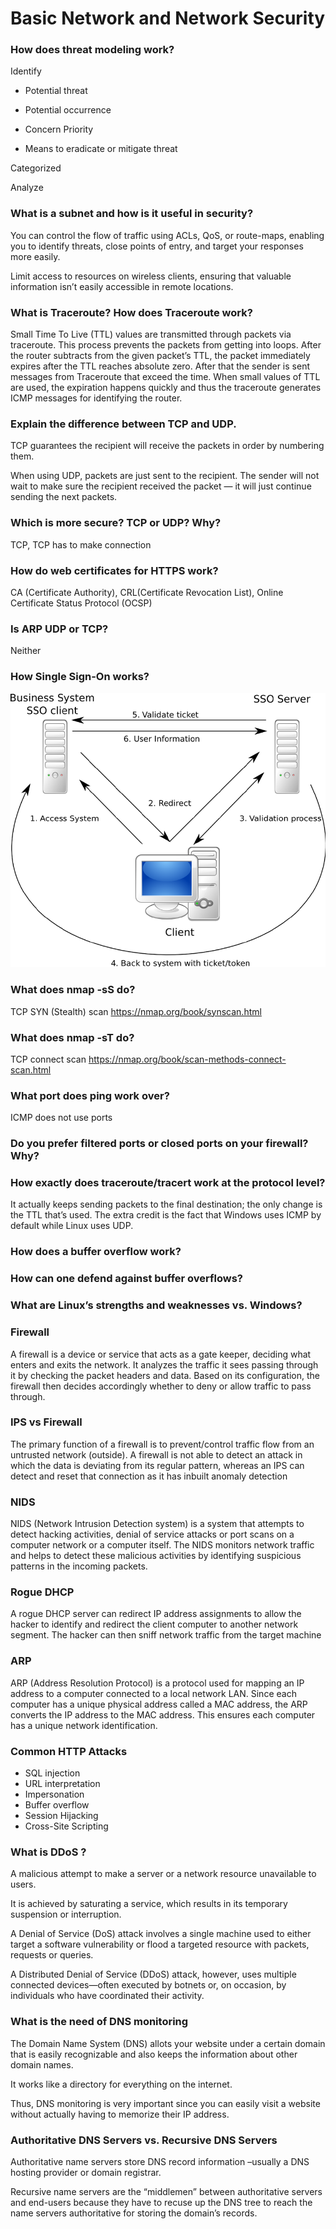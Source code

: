 # Basic Network and Network Security

### How does threat modeling work? 

Identify 

* Potential threat 

* Potential occurrence 

* Concern Priority 

* Means to eradicate or mitigate threat 

Categorized 

Analyze 

### What is a subnet and how is it useful in security? 

You can control the flow of traffic using ACLs, QoS, or route-maps, enabling you to identify threats, close points of entry, and target your responses more easily. 

Limit access to resources on wireless clients, ensuring that valuable information isn’t easily accessible in remote locations. 

### What is Traceroute? How does Traceroute work?

Small Time To Live (TTL) values are transmitted through packets via traceroute. This process prevents the packets from getting into loops. After the router subtracts from the given packet’s TTL, the packet immediately expires after the TTL reaches absolute zero. After that the sender is sent messages from Traceroute that exceed the time. When small values of TTL are used, the expiration happens quickly and thus the traceroute generates ICMP messages for identifying the router. 

### Explain the difference between TCP and UDP. 

TCP guarantees the recipient will receive the packets in order by numbering them. 

When using UDP, packets are just sent to the recipient. The sender will not wait to make sure the recipient received the packet — it will just continue sending the next packets. 

### Which is more secure? TCP or UDP? Why?

TCP, TCP has to make connection 

### How do web certificates for HTTPS work? 

CA (Certificate Authority), CRL(Certificate Revocation List), Online Certificate Status Protocol (OCSP) 

### Is ARP UDP or TCP? 

Neither 

### How Single Sign-On works? 

![SSO](../media/SSO.png)

### What does nmap -sS do?

TCP SYN (Stealth) scan https://nmap.org/book/synscan.html

### What does nmap -sT do?

TCP connect scan https://nmap.org/book/scan-methods-connect-scan.html

### What port does ping work over? 

ICMP does not use ports 

### Do you prefer filtered ports or closed ports on your firewall? Why?

### How exactly does traceroute/tracert work at the protocol level? 

It actually keeps sending packets to the final destination; the only change is the TTL that’s used. The extra credit is the fact that Windows uses ICMP by default while Linux uses UDP. 

### How does a buffer overflow work? 

### How can one defend against buffer overflows? 

### What are Linux’s strengths and weaknesses vs. Windows? 

### Firewall 

A firewall is a device or service that acts as a gate keeper, deciding what enters and exits the network. It analyzes the traffic it sees passing through it by checking the packet headers and data. Based on its configuration, the firewall then decides accordingly whether to deny or allow traffic to pass through. 

### IPS vs Firewall 

The primary function of a firewall is to prevent/control traffic flow from an untrusted network (outside). A firewall is not able to detect an attack in which the data is deviating from its regular pattern, whereas an IPS can detect and reset that connection as it has inbuilt anomaly detection 

### NIDS 

NIDS (Network Intrusion Detection system) is a system that attempts to detect hacking activities, denial of service attacks or port scans on a computer network or a computer itself. The NIDS monitors network traffic and helps to detect these malicious activities by identifying suspicious patterns in the incoming packets. 

### Rogue DHCP  

A rogue DHCP server can redirect IP address assignments to allow the hacker to identify and redirect the client computer to another network segment. The hacker can then sniff network traffic from the target machine 

### ARP 

ARP (Address Resolution Protocol) is a protocol used for mapping an IP address to a computer connected to a local network LAN. Since each computer has a unique physical address called a MAC address, the ARP converts the IP address to the MAC address. This ensures each computer has a unique network identification. 

### Common HTTP Attacks 

- SQL injection 
- URL interpretation 
- Impersonation 
- Buffer overflow 
- Session Hijacking 
- Cross-Site Scripting 

### What is DDoS  ?

A malicious attempt to make a server or a network resource unavailable to users. 

It is achieved by saturating a service, which results in its temporary suspension or interruption. 

A Denial of Service (DoS) attack involves a single machine used to either target a software vulnerability or flood a targeted resource with packets, requests or queries. 

A Distributed Denial of Service (DDoS) attack, however, uses multiple connected devices—often executed by botnets or, on occasion, by individuals who have coordinated their activity. 

### What is the need of DNS monitoring 

The Domain Name System (DNS) allots your website under a certain domain that is easily recognizable and also keeps the information about other domain names. 

It works like a directory for everything on the internet. 

Thus, DNS monitoring is very important since you can easily visit a website without actually having to memorize their IP address. 

### Authoritative DNS Servers vs. Recursive DNS Servers 

Authoritative name servers store DNS record information –usually a DNS hosting provider or domain registrar. 

Recursive name servers are the “middlemen” between authoritative servers and end-users because they have to recuse up the DNS tree to reach the name servers authoritative for storing the domain’s records. 